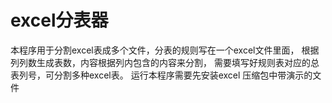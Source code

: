 # excel分表器
本程序用于分割excel表成多个文件，分表的规则写在一个excel文件里面， 
根据列列数生成表数，内容根据列内包含的内容来分割， 
需要填写好规则表对应的总表列号，可分割多种excel表。
运行本程序需要先安装excel 
压缩包中带演示的文件
